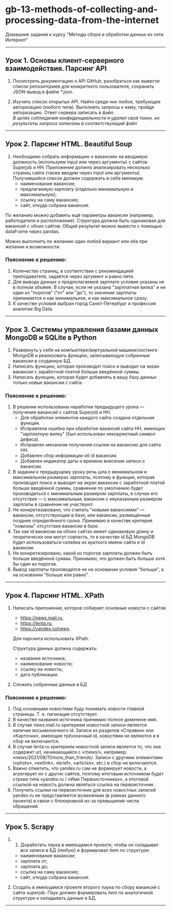 # gb-13-methods-of-collecting-and-processing-data-from-the-internet
Домашние задания к курсу "Методы сбора и обработки данных из сети Интернет"
___

## Урок 1. Основы клиент-серверного взаимодействия. Парсинг API

1. Посмотреть документацию к API GitHub, разобраться как вывести список репозиториев для конкретного пользователя, сохранить JSON-вывод в файле *.json.

2. Изучить список открытых API. Найти среди них любое, требующее авторизацию (любого типа). Выполнить запросы к нему, пройдя авторизацию. Ответ сервера записать в файл.  
*В целях соблюдения конфиденциальности я удалил свой токен, но результаты запроса записаны в соответствующий файл*
___

## Урок 2. Парсинг HTML. Beautiful Soup

1. Необходимо собрать информацию о вакансиях на вводимую должность (используем input или через аргументы) с сайтов Superjob и HH. Приложение должно анализировать несколько страниц сайта (также вводим через input или аргументы). Получившийся список должен содержать в себе минимум:
    * наименование вакансии;
    * предлагаемую зарплату (отдельно минимальную и максимальную);
    * ссылку на саму вакансию;
    * сайт, откуда собрана вакансия.

 По желанию можно добавить ещё параметры вакансии (например, работодателя и расположение). Структура должна быть одинаковая для вакансий с обоих сайтов. Общий результат можно вывести с помощью dataFrame через pandas.

 Можно выполнить по желанию один любой вариант или оба при желании и возможности.

### Пояснение к решению:

1. Количество страниц, в соответствии с рекомендацией преподавателя, задаётся через аргумент и равно пяти.
2. Для вывода данных о предполагаемой зарплате условия указаны не в полном объёме. В случае, если не указана "зарплатная вилка" и ни один из "порогов" ("от" или "до"), то значение зарплаты принимается и как минимальное, и как максимальное сразу.
3. К качестве условий выбран город Санкт-Петербург и профессия аналитик Big Data.
___

## Урок 3. Системы управления базами данных MongoDB и SQLite в Python

1. Развернуть у себя на компьютере/виртуальной машине/хостинге MongoDB и реализовать функцию, записывающую собранные вакансии в созданную БД.
2. Написать функцию, которая производит поиск и выводит на экран вакансии с заработной платой больше введённой суммы.
3. Написать функцию, которая будет добавлять в вашу базу данных только новые вакансии с сайта.

### Пояснение к решению:
1. В решении использованы наработки предыдущего урока — получение вакансий с сайтов Superjob и HH.
    * Для обработки элементов каждого сайта создана отдельная функция.
    * Исправлена ошибка при обработке вакансий сайта HH, имеющих "зарплатную вилку" (был использован некорректный символ дефиса).
    * Исправлен механизм получения ссылки на вакансию для сайта HH.
    * Добавлен сбор информации об id вакансии.
    * Добавлен индикатор даты и времени внесения записи о вакансии.
2. В задании к предыдущему уроку речь шла о минимальном и максимальном размерах зарплаты, поэтому в функции, которая производит поиск и выводит на экран вакансии с заработной платой больше введённой суммы, сравнение по умолчанию будет производиться с минимальным размером зарплаты, в случае его отсутствия — с максимальным; вакансии с неуказанным размером зарплаты в сравнении не участвуют.
3. Не конкретизировано, что считать "новыми вакансиями" — вакансии, отсутствующие в базе, или вакансии, размещённые позднее определённого срока. Принимаю в качестве критерия "новизны" отсутствие вакансии в базе.
4. Так как id вакансии на обоих сайтах имеет одинаковую длину и теоретически они могут совпасть, то в качестве id БД MongoDB будет использоваться склейка из краткого имени сайта и id вакансии.
5. Не конкретизировано, какой из порогов зарплаты должен быть больше введённой суммы. Принимаю, что должен быть больше хотя бы один из порогов.
6. Вывод зарплаты производится не на основании условия "больше", а на основании "больше или равно".
___

## Урок 4. Парсинг HTML. XPath

1. Написать приложение, которое собирает основные новости с сайтов
    * https://news.mail.ru,
    * https://lenta.ru,
    * https://yandex.ru/news.
    
    Для парсинга использовать XPath. 

    Структура данных должна содержать:
    * название источника;
    * наименование новости;
    * ссылку на новость;
    * дата публикации.


2. Сложить собранные данные в БД

### Пояснение к решению:

1. Под основными новостями буду понимать новости главной страницы. Т. е. пагинация отсутствует.
2. В качестве названия источника принимаю полное доменное имя.
3. В случае news.mail.ru критерием новостной записи является наличие восьмизначного id. Записи из разделов «Справки» или «Карточки», имеющие трёхзначный id, новостями не являются и в сбор не включаются.
4. В случае lenta.ru критерием новостной записи является то, что она содержит url, начинающийся с «/news/», например: «news/2021/08/11/more_than_friends/. Записи с другими элементами («photo», «extlink», «brief», «articles», etc.) в сбор не включаются.
5. Важно отметить, что yandex.ru сам не формирует новости, а агрегирует их с других сайтов, поэтому итоговым источником будет строка типа «yandex.ru / «Имя Первоисточника»», а итоговой ссылкой на новость должна являться ссылка на первоисточник.
6. Получить ссылки на первоисточник для всех новостных записей yandex.ru не представляется возможным (в рамках данного проекта) в связи с блокировкой из-за превышения числа обращений.
___

## Урок 5. Scrapy

1. 1. Доработать паука в имеющемся проекте, чтобы он складывал все записи в БД (любую) и формировал item по структуре:
    * наименование вакансии;
    * зарплата от;
    * зарплата до;
    * ссылка на саму вакансию;
    * сайт, откуда собрана вакансия.

2. Создать в имеющемся проекте второго паука по сбору вакансий с сайта superjob. Паук должен формировать item по аналогичной структуре и складывать данные в БД.
___